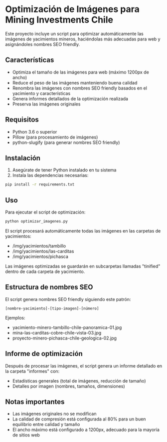 # Optimización de Imágenes para Mining Investments Chile

Este proyecto incluye un script para optimizar automáticamente las imágenes de yacimientos mineros, haciéndolas más adecuadas para web y asignándoles nombres SEO friendly.

## Características

- Optimiza el tamaño de las imágenes para web (máximo 1200px de ancho)
- Reduce el peso de las imágenes manteniendo buena calidad
- Renombra las imágenes con nombres SEO friendly basados en el yacimiento y características
- Genera informes detallados de la optimización realizada
- Preserva las imágenes originales

## Requisitos

- Python 3.6 o superior
- Pillow (para procesamiento de imágenes)
- python-slugify (para generar nombres SEO friendly)

## Instalación

1. Asegúrate de tener Python instalado en tu sistema
2. Instala las dependencias necesarias:

```bash
pip install -r requirements.txt
```

## Uso

Para ejecutar el script de optimización:

```bash
python optimizar_imagenes.py
```

El script procesará automáticamente todas las imágenes en las carpetas de yacimientos:
- /img/yacimientos/tambillo
- /img/yacimientos/las-carditas
- /img/yacimientos/pichasca

Las imágenes optimizadas se guardarán en subcarpetas llamadas "tinified" dentro de cada carpeta de yacimiento.

## Estructura de nombres SEO

El script genera nombres SEO friendly siguiendo este patrón:

`[nombre-yacimiento]-[tipo-imagen]-[número]`

Ejemplos:
- yacimiento-minero-tambillo-chile-panoramica-01.jpg
- mina-las-carditas-cobre-chile-vista-03.jpg
- proyecto-minero-pichasca-chile-geologica-02.jpg

## Informe de optimización

Después de procesar las imágenes, el script genera un informe detallado en la carpeta "informes" con:
- Estadísticas generales (total de imágenes, reducción de tamaño)
- Detalles por imagen (nombres, tamaños, dimensiones)

## Notas importantes

- Las imágenes originales no se modifican
- La calidad de compresión está configurada al 80% para un buen equilibrio entre calidad y tamaño
- El ancho máximo está configurado a 1200px, adecuado para la mayoría de sitios web
